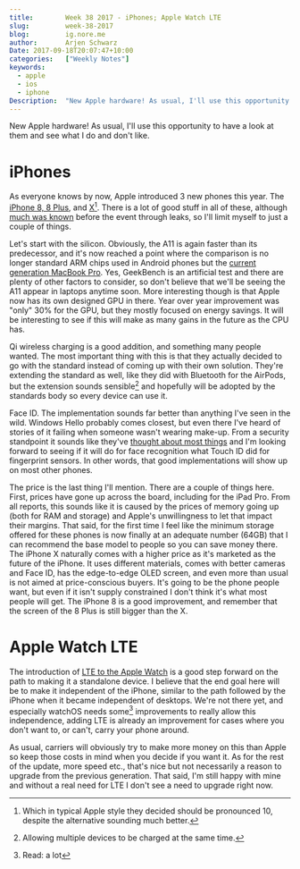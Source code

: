 ```yaml
---
title:        Week 38 2017 - iPhones; Apple Watch LTE
slug:         week-38-2017
blog:         ig.nore.me  
author:       Arjen Schwarz  
Date: 2017-09-18T20:07:47+10:00  
categories:   ["Weekly Notes"]
keywords:
  - apple
  - ios
  - iphone
Description:  "New Apple hardware! As usual, I'll use this opportunity to have a look at them and see what I do and don't like."
---
```


New Apple hardware! As usual, I'll use this opportunity to have a look at them and see what I do and don't like.

# iPhones

As everyone knows by now, Apple introduced 3 new phones this year. The [iPhone 8, 8 Plus](https://www.apple.com/iphone-8/), and [X](https://www.apple.com/iphone-x/)[^1]. There is a lot of good stuff in all of these, although [much was known](https://imore.com/apple-firmware-leaks-links-and-locking-it-all-down) before the event through leaks, so I'll limit myself to just a couple of things.

Let's start with the silicon. Obviously, the A11 is again faster than its predecessor, and it's now reached a point where the comparison is no longer standard ARM chips used in Android phones but the [current generation MacBook Pro](https://www.macrumors.com/2017/09/13/a11-bionic-chip-geekbench-scores/). Yes, GeekBench is an artificial test and there are plenty of other factors to consider, so don't believe that we'll be seeing the A11 appear in laptops anytime soon. More interesting though is that Apple now has its own designed GPU in there. Year over year improvement was "only" 30% for the GPU, but they mostly focused on energy savings. It will be interesting to see if this will make as many gains in the future as the CPU has.

Qi wireless charging is a good addition, and something many people wanted. The most important thing with this is that they actually decided to go with the standard instead of coming up with their own solution. They're extending the standard as well, like they did with Bluetooth for the AirPods, but the extension sounds sensible[^2] and hopefully will be adopted by the standards body so every device can use it.

Face ID. The implementation sounds far better than anything I've seen in the wild. Windows Hello probably comes closest, but even there I've heard of stories of it failing when someone wasn't wearing make-up. From a security standpoint it sounds like they've [thought about most things](https://techcrunch.com/2017/09/15/interview-apples-craig-federighi-answers-some-burning-questions-about-face-id/) and I'm looking forward to seeing if it will do for face recognition what Touch ID did for fingerprint sensors. In other words, that good implementations will show up on most other phones.

The price is the last thing I'll mention. There are a couple of things here. First, prices have gone up across the board, including for the iPad Pro. From all reports, this sounds like it is caused by the prices of memory going up (both for RAM and storage) and Apple's unwillingness to let that impact their margins. That said, for the first time I feel like the minimum storage offered for these phones is now finally at an adequate number (64GB) that I can recommend the base model to people so you can save money there. The iPhone X naturally comes with a higher price as it's marketed as the future of the iPhone. It uses different materials, comes with better cameras and Face ID, has the edge-to-edge OLED screen, and even more than usual is not aimed at price-conscious buyers. It's going to be the phone people want, but even if it isn't supply constrained I don't think it's what most people will get. The iPhone 8 is a good improvement, and remember that the screen of the 8 Plus is still bigger than the X.

# Apple Watch LTE

The introduction of [LTE to the Apple Watch](https://www.apple.com/apple-watch-series-3/) is a good step forward on the path to making it a standalone device. I believe that the end goal here will be to make it independent of the iPhone, similar to the path followed by the iPhone when it became independent of desktops. We're not there yet, and especially watchOS needs some[^3] improvements to really allow this independence, adding LTE is already an improvement for cases where you don't want to, or can't, carry your phone around.

As usual, carriers will obviously try to make more money on this than Apple so keep those costs in mind when you decide if you want it. As for the rest of the update, more speed etc., that's nice but not necessarily a reason to upgrade from the previous generation. That said, I'm still happy with mine and without a real need for LTE I don't see a need to upgrade right now.

[^1]:	Which in typical Apple style they decided should be pronounced 10, despite the alternative sounding much better.

[^2]:	Allowing multiple devices to be charged at the same time.

[^3]:	Read: a lot

